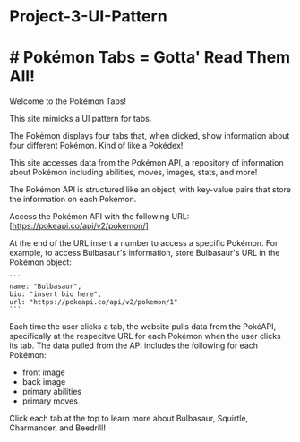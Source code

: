 # Project-3-UI-Pattern

# # Pokémon Tabs = Gotta' Read Them All!

Welcome to the Pokémon Tabs!

This site mimicks a UI pattern for tabs.

The Pokémon displays four tabs that, when clicked, show information about four different Pokémon. Kind of like a Pokédex!

This site accesses data from the Pokémon API, a repository of information about Pokémon including abilities, moves, images, stats, and more!

The Pokémon API is structured like an object, with key-value pairs that store the information on each Pokémon.

Access the Pokémon API with the following URL:
[https://pokeapi.co/api/v2/pokemon/]

At the end of the URL insert a number to access a specific Pokémon. For example, to access Bulbasaur's information, store Bulbasaur's URL in the Pokémon object:

    ```
    name: "Bulbasaur",
    bio: "insert bio here",
    url: "https://pokeapi.co/api/v2/pokemon/1"
    ```

Each time the user clicks a tab, the website pulls data from the PokéAPI, specifically at the respecitve URL for each Pokémon when the user clicks its tab. The data pulled from the API includes the following for each Pokémon:

- front image
- back image
- primary abilities
- primary moves

Click each tab at the top to learn more about Bulbasaur, Squirtle, Charmander, and Beedrill!
